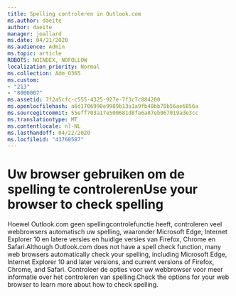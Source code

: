 ```yaml
---
title: Spelling controleren in Outlook.com
ms.author: daeite
author: daeite
manager: joallard
ms.date: 04/21/2020
ms.audience: Admin
ms.topic: article
ROBOTS: NOINDEX, NOFOLLOW
localization_priority: Normal
ms.collection: Adm_O365
ms.custom:
- "213"
- "8000007"
ms.assetid: 7f2a5cfc-c555-4325-927e-7f3c7c884200
ms.openlocfilehash: a6d1706990e9989b13a1a9fb48bb78b56ae6856a
ms.sourcegitcommit: 55eff703a17e500681d8fa6a87eb067019ade3cc
ms.translationtype: MT
ms.contentlocale: nl-NL
ms.lasthandoff: 04/22/2020
ms.locfileid: "43760587"
---
```

# <a name="use-your-browser-to-check-spelling"></a><span data-ttu-id="ea0f3-102">Uw browser gebruiken om de spelling te controleren</span><span class="sxs-lookup"><span data-stu-id="ea0f3-102">Use your browser to check spelling</span></span>

<span data-ttu-id="ea0f3-103">Hoewel Outlook.com geen spellingcontrolefunctie heeft, controleren veel webbrowsers automatisch uw spelling, waaronder Microsoft Edge, Internet Explorer 10 en latere versies en huidige versies van Firefox, Chrome en Safari.</span><span class="sxs-lookup"><span data-stu-id="ea0f3-103">Although Outlook.com does not have a spell check function, many web browsers automatically check your spelling, including Microsoft Edge, Internet Explorer 10 and later versions, and current versions of Firefox, Chrome, and Safari.</span></span> <span data-ttu-id="ea0f3-104">Controleer de opties voor uw webbrowser voor meer informatie over het controleren van spelling.</span><span class="sxs-lookup"><span data-stu-id="ea0f3-104">Check the options for your web browser to learn more about how to check spelling.</span></span>